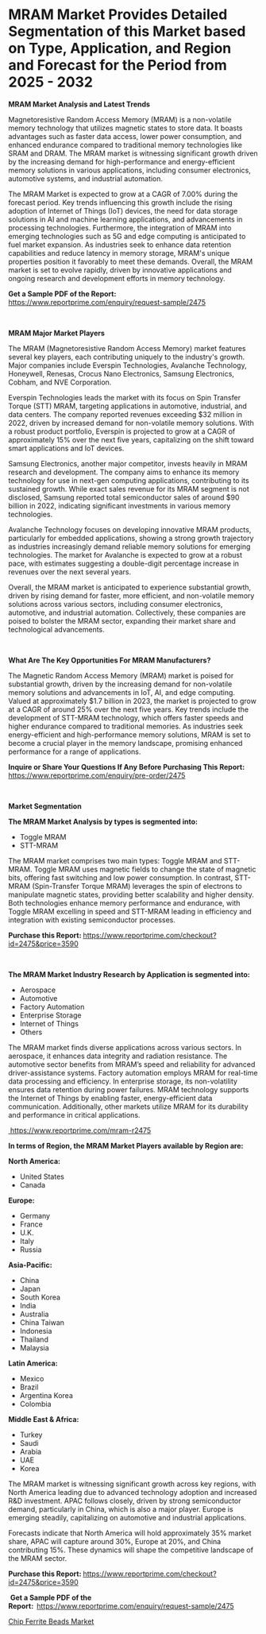 <p><h1>MRAM Market Provides Detailed Segmentation of this Market based on Type, Application, and Region and Forecast for the Period from 2025 - 2032</h1></p><p><strong>MRAM Market Analysis and Latest Trends</strong></p>
<p><p>Magnetoresistive Random Access Memory (MRAM) is a non-volatile memory technology that utilizes magnetic states to store data. It boasts advantages such as faster data access, lower power consumption, and enhanced endurance compared to traditional memory technologies like SRAM and DRAM. The MRAM market is witnessing significant growth driven by the increasing demand for high-performance and energy-efficient memory solutions in various applications, including consumer electronics, automotive systems, and industrial automation.</p><p>The MRAM Market is expected to grow at a CAGR of 7.00% during the forecast period. Key trends influencing this growth include the rising adoption of Internet of Things (IoT) devices, the need for data storage solutions in AI and machine learning applications, and advancements in processing technologies. Furthermore, the integration of MRAM into emerging technologies such as 5G and edge computing is anticipated to fuel market expansion. As industries seek to enhance data retention capabilities and reduce latency in memory storage, MRAM's unique properties position it favorably to meet these demands. Overall, the MRAM market is set to evolve rapidly, driven by innovative applications and ongoing research and development efforts in memory technology.</p></p>
<p><strong>Get a Sample PDF of the Report:&nbsp;</strong> <a href="https://www.reportprime.com/enquiry/request-sample/2475?utm_campaign=2631&utm_medium=2&utm_source=Github&utm_content=ia&utm_term=18032025&utm_id=mram">https://www.reportprime.com/enquiry/request-sample/2475</a></p>
<p>&nbsp;</p>
<p><strong>MRAM Major Market Players</strong></p>
<p><p>The MRAM (Magnetoresistive Random Access Memory) market features several key players, each contributing uniquely to the industry's growth. Major companies include Everspin Technologies, Avalanche Technology, Honeywell, Renesas, Crocus Nano Electronics, Samsung Electronics, Cobham, and NVE Corporation.</p><p>Everspin Technologies leads the market with its focus on Spin Transfer Torque (STT) MRAM, targeting applications in automotive, industrial, and data centers. The company reported revenues exceeding $32 million in 2022, driven by increased demand for non-volatile memory solutions. With a robust product portfolio, Everspin is projected to grow at a CAGR of approximately 15% over the next five years, capitalizing on the shift toward smart applications and IoT devices.</p><p>Samsung Electronics, another major competitor, invests heavily in MRAM research and development. The company aims to enhance its memory technology for use in next-gen computing applications, contributing to its sustained growth. While exact sales revenue for its MRAM segment is not disclosed, Samsung reported total semiconductor sales of around $90 billion in 2022, indicating significant investments in various memory technologies.</p><p>Avalanche Technology focuses on developing innovative MRAM products, particularly for embedded applications, showing a strong growth trajectory as industries increasingly demand reliable memory solutions for emerging technologies. The market for Avalanche is expected to grow at a robust pace, with estimates suggesting a double-digit percentage increase in revenues over the next several years.</p><p>Overall, the MRAM market is anticipated to experience substantial growth, driven by rising demand for faster, more efficient, and non-volatile memory solutions across various sectors, including consumer electronics, automotive, and industrial automation. Collectively, these companies are poised to bolster the MRAM sector, expanding their market share and technological advancements.</p></p>
<p>&nbsp;</p>
<p><strong>What Are The Key Opportunities For MRAM Manufacturers?</strong></p>
<p><p>The Magnetic Random Access Memory (MRAM) market is poised for substantial growth, driven by the increasing demand for non-volatile memory solutions and advancements in IoT, AI, and edge computing. Valued at approximately $1.7 billion in 2023, the market is projected to grow at a CAGR of around 25% over the next five years. Key trends include the development of STT-MRAM technology, which offers faster speeds and higher endurance compared to traditional memories. As industries seek energy-efficient and high-performance memory solutions, MRAM is set to become a crucial player in the memory landscape, promising enhanced performance for a range of applications.</p></p>
<p><strong>Inquire or Share Your Questions If Any Before Purchasing This Report:</strong> <a href="https://www.reportprime.com/enquiry/pre-order/2475?utm_campaign=2631&utm_medium=2&utm_source=Github&utm_content=ia&utm_term=18032025&utm_id=mram">https://www.reportprime.com/enquiry/pre-order/2475</a></p>
<p>&nbsp;</p>
<p><strong>Market Segmentation</strong></p>
<p><strong>The MRAM Market Analysis by types is segmented into:</strong></p>
<p><ul><li>Toggle MRAM</li><li>STT-MRAM</li></ul></p>
<p><p>The MRAM market comprises two main types: Toggle MRAM and STT-MRAM. Toggle MRAM uses magnetic fields to change the state of magnetic bits, offering fast switching and low power consumption. In contrast, STT-MRAM (Spin-Transfer Torque MRAM) leverages the spin of electrons to manipulate magnetic states, providing better scalability and higher density. Both technologies enhance memory performance and endurance, with Toggle MRAM excelling in speed and STT-MRAM leading in efficiency and integration with existing semiconductor processes.</p></p>
<p><strong>Purchase this Report:&nbsp;</strong><a href="https://www.reportprime.com/checkout?id=2475&price=3590&utm_campaign=2631&utm_medium=2&utm_source=Github&utm_content=ia&utm_term=18032025&utm_id=mram">https://www.reportprime.com/checkout?id=2475&price=3590</a></p>
<p>&nbsp;</p>
<p><strong>The MRAM Market Industry Research by Application is segmented into:</strong></p>
<p><ul><li>Aerospace</li><li>Automotive</li><li>Factory Automation</li><li>Enterprise Storage</li><li>Internet of Things</li><li>Others</li></ul></p>
<p><p>The MRAM market finds diverse applications across various sectors. In aerospace, it enhances data integrity and radiation resistance. The automotive sector benefits from MRAM’s speed and reliability for advanced driver-assistance systems. Factory automation employs MRAM for real-time data processing and efficiency. In enterprise storage, its non-volatility ensures data retention during power failures. MRAM technology supports the Internet of Things by enabling faster, energy-efficient data communication. Additionally, other markets utilize MRAM for its durability and performance in critical applications.</p></p>
<p><a href="https://www.reportprime.com/mram-r2475?utm_campaign=2631&utm_medium=2&utm_source=Github&utm_content=ia&utm_term=18032025&utm_id=mram">&nbsp;https://www.reportprime.com/mram-r2475</a></p>
<p><strong>In terms of Region, the MRAM Market Players available by Region are:</strong></p>
<p>
    <p> <strong> North America: </strong>
        <ul>
            <li>United States</li>
            <li>Canada</li>
        </ul>
        </p> 
    <p> <strong> Europe: </strong>
        <ul>
            <li>Germany</li>
            <li>France</li>
            <li>U.K.</li>
            <li>Italy</li>
            <li>Russia</li>
        </ul>
        </p> 
    <p> <strong> Asia-Pacific: </strong>
        <ul>
            <li>China</li>
            <li>Japan</li>
            <li>South Korea</li>
            <li>India</li>
            <li>Australia</li>
            <li>China Taiwan</li>
            <li>Indonesia</li>
            <li>Thailand</li>
            <li>Malaysia</li>
        </ul>
        </p> 
    <p> <strong> Latin America: </strong>
        <ul>
            <li>Mexico</li>
            <li>Brazil</li>
            <li>Argentina Korea</li>
            <li>Colombia</li>
        </ul>
        </p> 
    <p> <strong> Middle East & Africa: </strong>
        <ul>
            <li>Turkey</li>
            <li>Saudi</li>
            <li>Arabia</li>
            <li>UAE</li>
            <li>Korea</li>
        </ul>
    </p>
    </p>
<p><p>The MRAM market is witnessing significant growth across key regions, with North America leading due to advanced technology adoption and increased R&D investment. APAC follows closely, driven by strong semiconductor demand, particularly in China, which is also a major player. Europe is emerging steadily, capitalizing on automotive and industrial applications.</p><p>Forecasts indicate that North America will hold approximately 35% market share, APAC will capture around 30%, Europe at 20%, and China contributing 15%. These dynamics will shape the competitive landscape of the MRAM sector.</p></p>
<p><strong>Purchase this Report: </strong><a href="https://www.reportprime.com/checkout?id=2475&price=3590&utm_campaign=2631&utm_medium=2&utm_source=Github&utm_content=ia&utm_term=18032025&utm_id=mram">https://www.reportprime.com/checkout?id=2475&price=3590</a></p>
<p>&nbsp;<strong>Get a Sample PDF of the Report:&nbsp;&nbsp;</strong><a href="https://www.reportprime.com/enquiry/request-sample/2475?utm_campaign=2631&utm_medium=2&utm_source=Github&utm_content=ia&utm_term=18032025&utm_id=mram">https://www.reportprime.com/enquiry/request-sample/2475</a></p>
<p><strong></strong></p>
<p><p><a href="https://github.com/gavalegeyndt26/Market-Research-Report-List-1/blob/main/chip-ferrite-beads-market.md?utm_campaign=2631&utm_medium=2&utm_source=Github&utm_content=ia&utm_term=18032025&utm_id=mram">Chip Ferrite Beads Market</a></p></p>
